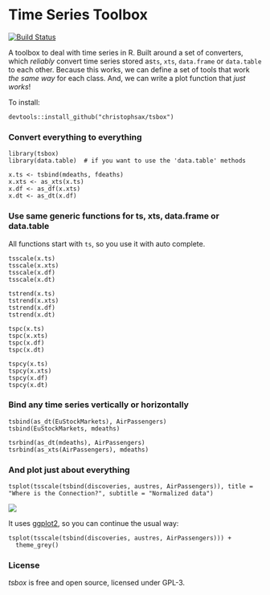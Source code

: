 Time Series Toolbox
===================

[![Build Status](https://travis-ci.org/christophsax/tsbox.svg?branch=master)](https://travis-ci.org/christophsax/tsbox)

A toolbox to deal with time series in R. Built around a set of converters, which
*reliably* convert time series stored as`ts`, `xts`, `data.frame` or
`data.table` to each other. Because this works, we can define a set of tools
that work *the same way* for each class. And, we can write a plot function that
*just works*!

To install:
```
devtools::install_github("christophsax/tsbox")
```

### Convert everything to everything

```
library(tsbox)
library(data.table)  # if you want to use the 'data.table' methods

x.ts <- tsbind(mdeaths, fdeaths) 
x.xts <- as_xts(x.ts)
x.df <- as_df(x.xts)
x.dt <- as_dt(x.df)
```

### Use same generic functions for ts, xts, data.frame or data.table

All functions start with `ts`, so you use it with auto complete.

```
tsscale(x.ts)
tsscale(x.xts)
tsscale(x.df)
tsscale(x.dt)

tstrend(x.ts)
tstrend(x.xts)
tstrend(x.df)
tstrend(x.dt)

tspc(x.ts)
tspc(x.xts)
tspc(x.df)
tspc(x.dt)

tspcy(x.ts)
tspcy(x.xts)
tspcy(x.df)
tspcy(x.dt)
```

### Bind any time series vertically or horizontally

```
tsbind(as_dt(EuStockMarkets), AirPassengers)
tsbind(EuStockMarkets, mdeaths)

tsrbind(as_dt(mdeaths), AirPassengers)
tsrbind(as_xts(AirPassengers), mdeaths)
```

### And plot just about everything

```
tsplot(tsscale(tsbind(discoveries, austres, AirPassengers)), title = "Where is the Connection?", subtitle = "Normalized data")
```
![](https://github.com/christophsax/tsbox/raw/master/inst/docs/graph.jpg)


It uses [ggplot2](https://CRAN.R-project.org/package=ggplot2), so you can 
continue the usual way:

```
tsplot(tsscale(tsbind(discoveries, austres, AirPassengers))) + 
  theme_grey()

```


### License

*tsbox* is free and open source, licensed under GPL-3. 

